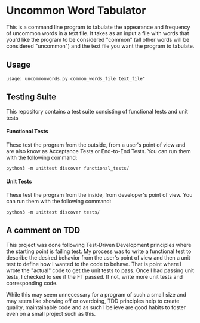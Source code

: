 # Uncommon Word Tabulator

This is a command line program to tabulate the appearance and frequency of
uncommon words in a text file.  It takes as an input a file with words that
you'd like the program to be considered "common" (all other words will be
considered "uncommon") and the text file you want the program to tabulate.

## Usage

```
usage: uncommonwords.py common_words_file text_file"
```

## Testing Suite

This repository contains a test suite consisting of functional tests and unit
tests

#### Functional Tests

These test the program from the outside, from a user's point of view and are
 also know as
Acceptance Tests or End-to-End Tests. You can run them with the following
command:

```
python3 -m unittest discover functional_tests/
```

#### Unit Tests

These test the program from the inside, from developer's point of view.  You
can run them with the following command:

```
python3 -m unittest discover tests/
```

## A comment on TDD

This project was done following Test-Driven Development principles where the
starting point is failing test. My process was to write a functional test to
describe the desired behavior from the user's point of view and then a unit
test to define how I wanted to the code to behave. That is point where I
wrote the "actual" code to get the unit tests to pass. Once I had passing
unit tests, I checked to see if the FT passed. If not, write more unit tests
and corresponding code. 

While this may seem unnecessary for a program of such a small size and may
seem like showing off or overdoing, TDD principles help to create quality,
maintainable code and as such I believe are good habits to foster even on a
small project such as this.
